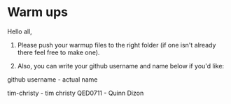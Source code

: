 # Warm ups

Hello all,

1) Please push your warmup files to the right folder (if one isn't already there feel free to make one). 


2) Also, you can write your github username and name below if you'd like: 

     
github username - actual name

tim-christy - tim christy
QED0711 - Quinn Dizon

